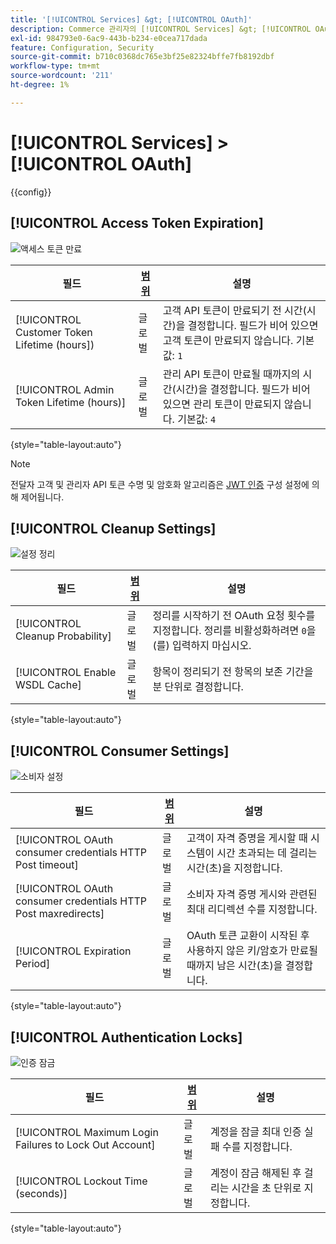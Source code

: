```yaml
---
title: '[!UICONTROL Services] &gt; [!UICONTROL OAuth]'
description: Commerce 관리자의 [!UICONTROL Services] &gt; [!UICONTROL OAuth] 페이지에서 구성 설정을 검토하십시오.
exl-id: 984793e0-6ac9-443b-b234-e0cea717dada
feature: Configuration, Security
source-git-commit: b710c0368dc765e3bf25e82324bffe7fb8192dbf
workflow-type: tm+mt
source-wordcount: '211'
ht-degree: 1%

---
```


# [!UICONTROL Services] > [!UICONTROL OAuth]

{{config}}

## [!UICONTROL Access Token Expiration]

![액세스 토큰 만료](./assets/oauth-token-expire.png)<!-- zoom -->

| 필드 | [범위](../../getting-started/websites-stores-views.md#scope-settings) | 설명 |
|--- |--- |--- |
| [!UICONTROL Customer Token Lifetime (hours]) | 글로벌 | 고객 API 토큰이 만료되기 전 시간(시간)을 결정합니다. 필드가 비어 있으면 고객 토큰이 만료되지 않습니다. 기본값: `1` |
| [!UICONTROL Admin Token Lifetime (hours)] | 글로벌 | 관리 API 토큰이 만료될 때까지의 시간(시간)을 결정합니다. 필드가 비어 있으면 관리 토큰이 만료되지 않습니다. 기본값: `4` |

{style="table-layout:auto"}

>[!NOTE]
>
>전달자 고객 및 관리자 API 토큰 수명 및 암호화 알고리즘은 [JWT 인증](magento-web-api.md#jwt-authentication) 구성 설정에 의해 제어됩니다.

## [!UICONTROL Cleanup Settings]

![설정 정리](./assets/oauth-cleanup.png)<!-- zoom -->

| 필드 | [범위](../../getting-started/websites-stores-views.md#scope-settings) | 설명 |
|--- |--- |--- |
| [!UICONTROL Cleanup Probability] | 글로벌 | 정리를 시작하기 전 OAuth 요청 횟수를 지정합니다. 정리를 비활성화하려면 `0`을(를) 입력하지 마십시오. |
| [!UICONTROL Enable WSDL Cache] | 글로벌 | 항목이 정리되기 전 항목의 보존 기간을 분 단위로 결정합니다. |

{style="table-layout:auto"}

## [!UICONTROL Consumer Settings]

![소비자 설정](./assets/oauth-consumer-settings.png)<!-- zoom -->

| 필드 | [범위](../../getting-started/websites-stores-views.md#scope-settings) | 설명 |
|--- |--- |--- |
| [!UICONTROL OAuth consumer credentials HTTP Post timeout] | 글로벌 | 고객이 자격 증명을 게시할 때 시스템이 시간 초과되는 데 걸리는 시간(초)을 지정합니다. |
| [!UICONTROL OAuth consumer credentials HTTP Post maxredirects] | 글로벌 | 소비자 자격 증명 게시와 관련된 최대 리디렉션 수를 지정합니다. |
| [!UICONTROL Expiration Period] | 글로벌 | OAuth 토큰 교환이 시작된 후 사용하지 않은 키/암호가 만료될 때까지 남은 시간(초)을 결정합니다. |

{style="table-layout:auto"}

## [!UICONTROL Authentication Locks]

![인증 잠금](./assets/oauth-locks.png)<!-- zoom -->

| 필드 | [범위](../../getting-started/websites-stores-views.md#scope-settings) | 설명 |
|--- |--- |--- |
| [!UICONTROL Maximum Login Failures to Lock Out Account] | 글로벌 | 계정을 잠글 최대 인증 실패 수를 지정합니다. |
| [!UICONTROL Lockout Time (seconds)] | 글로벌 | 계정이 잠금 해제된 후 걸리는 시간을 초 단위로 지정합니다. |

{style="table-layout:auto"}
